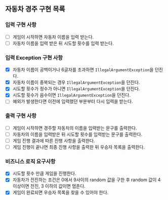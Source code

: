 ## 자동차 경주 구현 목록

### 입력 구현 사항
- [ ] 게임이 시작하면 자동차 이름을 입력 받는다.
- [ ] 자동차 이름을 입력 받은 뒤 시도할 횟수를 입력 받는다.

### 입력 Exception 구현 사항
- [x] 자동차 이름이 공백이거나 6글자를 초과하면 `IllegalArgumentException`을 던진다.
- [x] 자동차 이름이 중복되는 경우 `IllegalArgumentException`을 던진다.
- [x] 시도할 횟수가 정수가 아니면 `IllegalArgumentException`을 던진다.
- [x] 시도할 횟수가 음수이면 `IllegalArgumentException`을 던진다.
- [ ] 예외가 발생한다면 이전에 입력했던 부분부터 다시 입력을 받는다.

### 출력 구현 사항
- [ ] 게임이 시작하면 경주할 자동차의 이름을 입력받는 문구를 출력한다.
- [ ] 자동차의 이름을 입력받은 뒤 시도할 횟수를 입력받는 문구를 출력한다.
- [ ] 게임 진행 결과에 따른 진행 사항을 출력한다.
- [ ] 게임 진행이 끝나면 최종 진행 사항을 출력한 뒤 우승자 목록을 출력한다.

### 비즈니스 로직 요구사항
- [x] 시도할 횟수 만큼 게임을 진행한다. 
- [x] 자동차가 전진하는 조건은 0에서 9사이의 random 값을 구한 후 random 값이 4 이상이면 전진, 3 이하의 값이면 멈춘다.
- [x] 게임이 완료되면 우승자 목록을 찾을 수 있어야 한다.